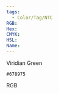 ```yaml
---
tags:
  - Color/Tag/NTC
RGB:
Hex:
CMYK:
HSL:
Name:
---
```

Viridian Green
```palette
#678975
```
RGB
